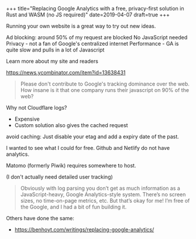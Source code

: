 +++
title="Replacing Google Analytics with a free, privacy-first solution in Rust and WASM (no JS required)"
date=2019-04-07
draft=true
+++

Running your own website is a great way to try out new ideas.

Ad blocking: around 50% of my request are blocked
No JavaScript needed
Privacy - not a fan of Google's centralized internet
Performance - GA is quite slow and pulls in a lot of Javascript

Learn more about my site and readers

 https://news.ycombinator.com/item?id=13638431
> Please don't contribute to Google's tracking dominance over the web. How insane is it that one company runs their javascript on 90% of the web? 

Why not Cloudflare logs?
* Expensive
* Custom solution also gives the cached request

avoid caching:
Just disable your etag and add a expiry date of the past.


I wanted to see what I could for free.
Github and Netlify do not have analytics.

Matomo (formerly Piwik) requires somewhere to host.


 (I don't actually need detailed user tracking)


> Obviously with log parsing you don’t get as much information as a JavaScript-heavy, Google Analytics-style system. There’s no screen sizes, no time-on-page metrics, etc. But that’s okay for me! I’m free of the Google, and I had a bit of fun building it.


Others have done the same:
*  https://benhoyt.com/writings/replacing-google-analytics/